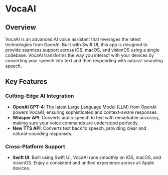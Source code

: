 # VocaAI

## Overview
VocaAI is an advanced AI voice assistant that leverages the latest technologies from OpenAI. Built with Swift UI, this app is designed to provide seamless support across iOS, macOS, and visionOS using a single codebase. VocaAI transforms the way you interact with your devices by converting your speech into text and then responding with natural-sounding speech.

## Key Features

### Cutting-Edge AI Integration
- **OpenAI GPT-4**: The latest Large Language Model (LLM) from OpenAI powers VocaAI, ensuring sophisticated and context-aware responses.
- **Whisper API**: Converts audio speech to text with remarkable accuracy, making sure your voice commands are understood perfectly.
- **New TTS API**: Converts text back to speech, providing clear and natural-sounding responses.

### Cross-Platform Support
- **Swift UI**: Built using Swift UI, VocaAI runs smoothly on iOS, macOS, and visionOS. Enjoy a consistent and unified experience across all Apple devices.